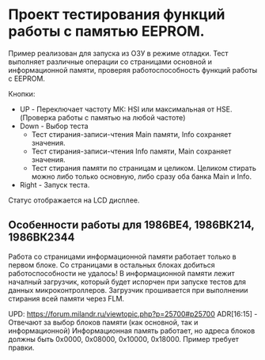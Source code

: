 # Проект тестирования функций работы с памятью EEPROM.

Пример реализован для запуска из ОЗУ в режиме отладки. Тест выполняет различные операции со страницами основной и информационной памяти, проверяя работоспособность функций работы с EEPROM.

Кнопки:
  * UP - Переключает частоту МК: HSI или максимальная от HSE. (Проверка работы с памятью на любой частоте)
  * Down - Выбор теста
    * Тест стирания-записи-чтения Main памяти, Info сохраняет значения.
    * Тест стирания-записи-чтения Info памяти, Main сохраняет значения.
    * Тест стирания памяти по страницам и целиком. Целиком стирать можно либо только основную, либо сразу оба банка Main и Info.
  * Right - Запуск теста.

Статус отображается на LCD дисплее.

## Особенности работы для 1986ВЕ4, 1986ВК214, 1986ВК2344
Работа со страницами информационной памяти работает только в первом блоке. Со страницами в остальных блоках добиться работоспособности не удалось! В информационной памяти лежит началный загрузчик, который будет испорчен при запуске тестов для данных микроконтроллеров. Загрузчик прошивается при выполнении стирания всей памяти через FLM.

UPD: 
https://forum.milandr.ru/viewtopic.php?p=25700#p25700
ADR[16:15] - Отвечают за выбор блоков памяти (как основной, так и информационной)
Информационная память работает, но адреса блоков должны быть 0x0000, 0x08000, 0x10000, 0x18000. Пример требует правки.